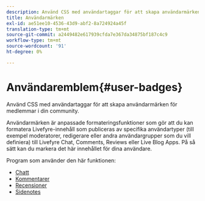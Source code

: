 ```yaml
---
description: Använd CSS med användartaggar för att skapa användarmärken för medlemmar i din community.
title: Användarmärken
exl-id: ae51ee10-4536-43d9-abf2-8a724924a45f
translation-type: tm+mt
source-git-commit: a2449482e617939cfda7e367da34875bf187c4c9
workflow-type: tm+mt
source-wordcount: '91'
ht-degree: 0%

---
```


# Användaremblem{#user-badges}

Använd CSS med användartaggar för att skapa användarmärken för medlemmar i din community.

Användarmärken är anpassade formateringsfunktioner som gör att du kan formatera Livefyre-innehåll som publiceras av specifika användartyper (till exempel moderatorer, redigerare eller andra användargrupper som du vill definiera) till Livefyre Chat, Comments, Reviews eller Live Blog Apps. På så sätt kan du markera det här innehållet för dina användare.

Program som använder den här funktionen:

* [Chatt](../../c-about-apps/c-chat-app/c-chat-app.md#c_chat_app)
* [Kommentarer](/help/using/c-about-apps/c-comments/c-comments.md)
* [Recensioner](../../c-about-apps/c-reviews-app/c-reviews-app.md#c_reviews_app)
* [Sidenotes](../../c-about-apps/c-sidenotes-app/c-sidenotes-app.md#c_sidenotes_app)
